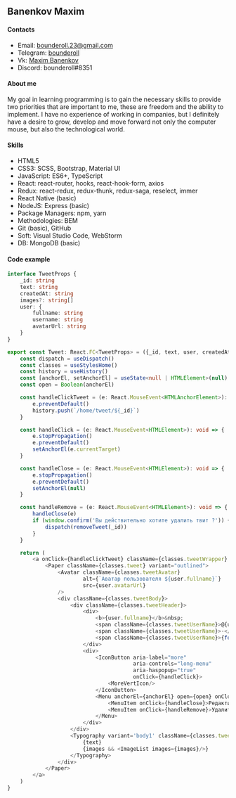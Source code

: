 ## Banenkov Maxim

#### Contacts

* Email: bounderoll.23@gmail.com
* Telegram: [bounderoll](https://t.me/bounderoll)
* Vk: [Maxim Banenkov](https://vk.com/bounderoll)
* Discord: bounderoll#8351

#### About me

My goal in learning programming is to gain the necessary skills to provide two priorities that are important to me,
these are freedom and the ability to implement. I have no experience of working in companies, but I definitely have a
desire to grow, develop and move forward not only the computer mouse, but also the technological world.

#### Skills

* HTML5
* CSS3: SCSS, Bootstrap, Material UI
* JavaScript: ES6+, TypeScript
* React: react-router, hooks, react-hook-form, axios
* Redux: react-redux, redux-thunk, redux-saga, reselect, immer
* React Native (basic)
* NodeJS: Express (basic)
* Package Managers: npm, yarn
* Methodologies: BEM
* Git (basic), GitHub
* Soft: Visual Studio Code, WebStorm
* DB: MongoDB (basic)

#### Code example

```typescript
interface TweetProps {
    _id: string
    text: string
    createdAt: string
    images?: string[]
    user: {
        fullname: string
        username: string
        avatarUrl: string
    }
}

export const Tweet: React.FC<TweetProps> = ({_id, text, user, createdAt, images}: TweetProps): React.ReactElement => {
    const dispatch = useDispatch()
    const classes = useStylesHome()
    const history = useHistory()
    const [anchorEl, setAnchorEl] = useState<null | HTMLElement>(null)
    const open = Boolean(anchorEl)

    const handleClickTweet = (e: React.MouseEvent<HTMLAnchorElement>): void => {
        e.preventDefault()
        history.push(`/home/tweet/${_id}`)
    }

    const handleClick = (e: React.MouseEvent<HTMLElement>): void => {
        e.stopPropagation()
        e.preventDefault()
        setAnchorEl(e.currentTarget)
    }

    const handleClose = (e: React.MouseEvent<HTMLElement>): void => {
        e.stopPropagation()
        e.preventDefault()
        setAnchorEl(null)
    }

    const handleRemove = (e: React.MouseEvent<HTMLElement>): void => {
        handleClose(e)
        if (window.confirm('Вы действительно хотите удалить твит ?')) {
            dispatch(removeTweet(_id))
        }
    }

    return (
        <a onClick={handleClickTweet} className={classes.tweetWrapper} href={`/home/tweet/${_id}`}>
            <Paper className={classes.tweet} variant="outlined">
                <Avatar className={classes.tweetAvatar}
                        alt={`Аватар пользователя ${user.fullname}`}
                        src={user.avatarUrl}
                />
                <div className={classes.tweetBody}>
                    <div className={classes.tweetHeader}>
                        <div>
                            <b>{user.fullname}</b>&nbsp;
                            <span className={classes.tweetUserName}>@{user.username}</span>&nbsp;
                            <span className={classes.tweetUserName}>·</span>&nbsp;
                            <span className={classes.tweetUserName}>{formatDate(new Date(createdAt))}</span>
                        </div>
                        <div>
                            <IconButton aria-label="more"
                                        aria-controls="long-menu"
                                        aria-haspopup="true"
                                        onClick={handleClick}>
                                <MoreVertIcon/>
                            </IconButton>
                            <Menu anchorEl={anchorEl} open={open} onClose={handleClose}>
                                <MenuItem onClick={handleClose}>Редактировать</MenuItem>
                                <MenuItem onClick={handleRemove}>Удалить твит</MenuItem>
                            </Menu>
                        </div>
                    </div>
                    <Typography variant='body1' className={classes.tweetText} gutterBottom>
                        {text}
                        {images && <ImageList images={images}/>}
                    </Typography>
                </div>
            </Paper>
        </a>
    )
}
```